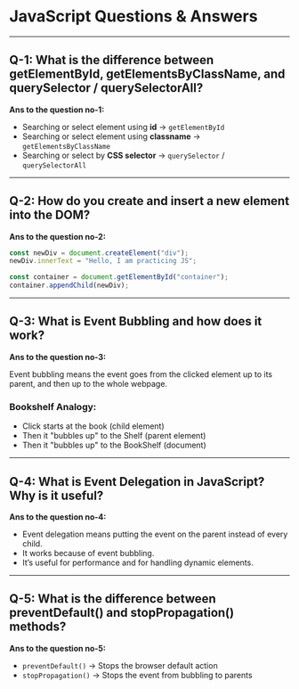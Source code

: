 # JavaScript Questions & Answers

---

## Q-1: What is the difference between getElementById, getElementsByClassName, and querySelector / querySelectorAll?

**Ans to the question no-1:**

- Searching or select element using **id** → `getElementById`
- Searching or select element using **classname** → `getElementsByClassName`
- Searching or select by **CSS selector** → `querySelector` / `querySelectorAll`

---

## Q-2: How do you create and insert a new element into the DOM?

**Ans to the question no-2:**

```javascript
const newDiv = document.createElement("div");
newDiv.innerText = "Hello, I am practicing JS";

const container = document.getElementById("container");
container.appendChild(newDiv);
````

-----

## Q-3: What is Event Bubbling and how does it work?

**Ans to the question no-3:**

Event bubbling means the event goes from the clicked element up to its parent, and then up to the whole webpage.

### Bookshelf Analogy:

  * Click starts at the book (child element)
  * Then it "bubbles up" to the Shelf (parent element)
  * Then it "bubbles up" to the BookShelf (document)

-----

## Q-4: What is Event Delegation in JavaScript? Why is it useful?

**Ans to the question no-4:**

  * Event delegation means putting the event on the parent instead of every child.
  * It works because of event bubbling.
  * It’s useful for performance and for handling dynamic elements.

-----

## Q-5: What is the difference between preventDefault() and stopPropagation() methods?

**Ans to the question no-5:**

  * `preventDefault()` → Stops the browser default action
  * `stopPropagation()` → Stops the event from bubbling to parents

<!-- end list -->

```
```
